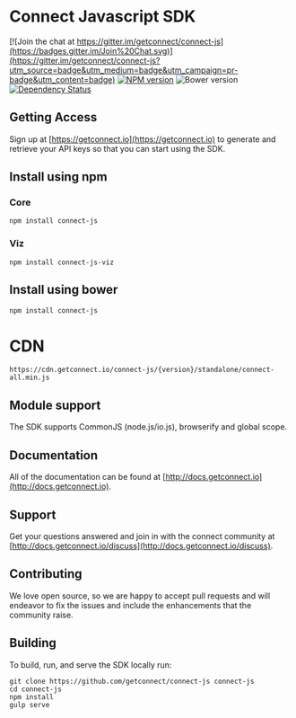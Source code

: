 # Connect Javascript SDK

[![Join the chat at https://gitter.im/getconnect/connect-js](https://badges.gitter.im/Join%20Chat.svg)](https://gitter.im/getconnect/connect-js?utm_source=badge&utm_medium=badge&utm_campaign=pr-badge&utm_content=badge)
[![NPM version](http://img.shields.io/npm/v/connect-js.svg?style=flat)](https://www.npmjs.org/package/connect-js)
![Bower version](http://img.shields.io/bower/v/connect-js.svg?style=flat)
[![Dependency Status](https://david-dm.org/getconnect/connect-js.svg)](https://david-dm.org/getconnect/connect-js)

## Getting Access

Sign up at [https://getconnect.io](https://getconnect.io) to generate and retrieve your API keys so that you can start using the SDK.

## Install using npm

### Core

```ssh
npm install connect-js
```

### Viz

```ssh
npm install connect-js-viz
```

## Install using bower

```ssh
npm install connect-js
```

# CDN
```
https://cdn.getconnect.io/connect-js/{version}/standalone/connect-all.min.js
```

## Module support

The SDK supports CommonJS (node.js/io.js), browserify and global scope.

## Documentation

All of the documentation can be found at [http://docs.getconnect.io](http://docs.getconnect.io).

## Support

Get your questions answered and join in with the connect community at [http://docs.getconnect.io/discuss](http://docs.getconnect.io/discuss).

## Contributing

We love open source, so we are happy to accept pull requests and will endeavor to fix the issues and include the enhancements that the community raise.

## Building

To build, run, and serve the SDK locally run:

```ssh
git clone https://github.com/getconnect/connect-js connect-js
cd connect-js
npm install
gulp serve
```
